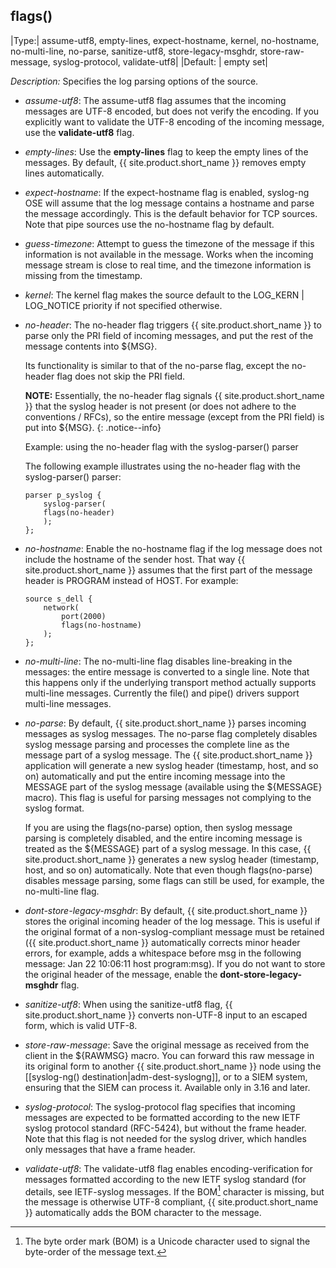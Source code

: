## flags()

|Type:| assume-utf8, empty-lines, expect-hostname, kernel, no-hostname, no-multi-line, no-parse, sanitize-utf8, store-legacy-msghdr, store-raw-message, syslog-protocol, validate-utf8|
|Default: |  empty set|

*Description:* Specifies the log parsing options of the source.

- *assume-utf8*: The assume-utf8 flag assumes that the incoming
    messages are UTF-8 encoded, but does not verify the encoding. If you
    explicitly want to validate the UTF-8 encoding of the incoming
    message, use the **validate-utf8** flag.

- *empty-lines*: Use the **empty-lines** flag to keep the empty lines
    of the messages. By default, {{ site.product.short_name }} removes empty lines
    automatically.

- *expect-hostname*: If the expect-hostname flag is enabled, syslog-ng
    OSE will assume that the log message contains a hostname and parse
    the message accordingly. This is the default behavior for TCP
    sources. Note that pipe sources use the no-hostname flag by default.

- *guess-timezone*: Attempt to guess the timezone of the message if
    this information is not available in the message. Works when the
    incoming message stream is close to real time, and the timezone
    information is missing from the timestamp.

- *kernel*: The kernel flag makes the source default to the LOG_KERN
    | LOG_NOTICE priority if not specified otherwise.

- *no-header*: The no-header flag triggers {{ site.product.short_name }} to parse only
    the PRI field of incoming messages, and put the rest of the message
    contents into ${MSG}.

    Its functionality is similar to that of the no-parse flag, except
    the no-header flag does not skip the PRI field.

    **NOTE:** Essentially, the no-header flag signals {{ site.product.short_name }} that the
    syslog header is not present (or does not adhere to the conventions
    / RFCs), so the entire message (except from the PRI field) is put
    into ${MSG}.
    {: .notice--info}

    Example: using the no-header flag with the syslog-parser() parser

    The following example illustrates using the no-header flag with the
    syslog-parser() parser:

    ```config
    parser p_syslog {
        syslog-parser(
        flags(no-header)
        );
    };
    ```

- *no-hostname*: Enable the no-hostname flag if the log message does
    not include the hostname of the sender host. That way {{ site.product.short_name }}
    assumes that the first part of the message header is PROGRAM
    instead of HOST. For example:

    ```config
    source s_dell {
        network(
            port(2000)
            flags(no-hostname)
        );
    };
    ```

- *no-multi-line*: The no-multi-line flag disables line-breaking in
    the messages: the entire message is converted to a single line. Note
    that this happens only if the underlying transport method actually
    supports multi-line messages. Currently the file() and pipe()
    drivers support multi-line messages.

- *no-parse*: By default, {{ site.product.short_name }} parses incoming messages as
    syslog messages. The no-parse flag completely disables syslog
    message parsing and processes the complete line as the message part
    of a syslog message. The {{ site.product.short_name }} application will generate a
    new syslog header (timestamp, host, and so on) automatically and put
    the entire incoming message into the MESSAGE part of the syslog
    message (available using the ${MESSAGE} macro). This flag is useful
    for parsing messages not complying to the syslog format.

    If you are using the flags(no-parse) option, then syslog message
    parsing is completely disabled, and the entire incoming message is
    treated as the ${MESSAGE} part of a syslog message. In this case,
    {{ site.product.short_name }} generates a new syslog header (timestamp, host, and so
    on) automatically. Note that even though flags(no-parse) disables
    message parsing, some flags can still be used, for example, the
    no-multi-line flag.

- *dont-store-legacy-msghdr*: By default, {{ site.product.short_name }} stores the
    original incoming header of the log message. This is useful if the
    original format of a non-syslog-compliant message must be retained
    ({{ site.product.short_name }} automatically corrects minor header errors, for example,
    adds a whitespace before msg in the following message: Jan 22
    10:06:11 host program:msg). If you do not want to store the original
    header of the message, enable the **dont-store-legacy-msghdr** flag.

- *sanitize-utf8*: When using the sanitize-utf8 flag, {{ site.product.short_name }}
    converts non-UTF-8 input to an escaped form, which is valid UTF-8.

- *store-raw-message*: Save the original message as received from the
    client in the ${RAWMSG} macro. You can forward this raw message in
    its original form to another {{ site.product.short_name }} node using the
    [[syslog-ng() destination|adm-dest-syslogng]], or to a SIEM system,
    ensuring that the SIEM can process it. Available only in 3.16 and later.

- *syslog-protocol*: The syslog-protocol flag specifies that incoming
    messages are expected to be formatted according to the new IETF
    syslog protocol standard (RFC-5424), but without the frame header.
    Note that this flag is not needed for the syslog driver, which
    handles only messages that have a frame header.

- *validate-utf8*: The validate-utf8 flag enables
    encoding-verification for messages formatted according to the new
    IETF syslog standard (for details, see
    IETF-syslog messages.
    If the BOM[^1] character is missing, but the message is otherwise UTF-8
    compliant, {{ site.product.short_name }} automatically adds the BOM character to the
    message.

[^1]: The byte order mark (BOM) is a Unicode character used to signal the byte-order of the message text.
